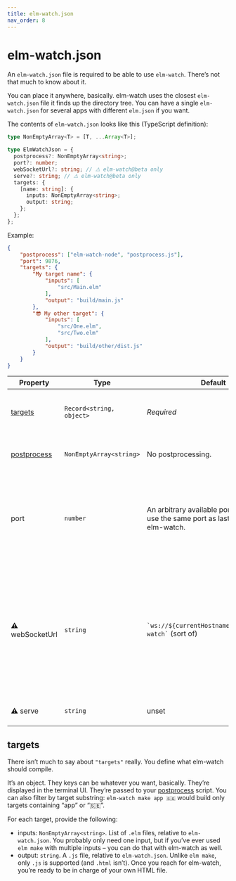 ```yaml
---
title: elm-watch.json
nav_order: 8
---
```


# elm-watch.json

An `elm-watch.json` file is required to be able to use `elm-watch`. There’s not that much to know about it.

You can place it anywhere, basically. elm-watch uses the closest `elm-watch.json` file it finds up the directory tree. You can have a single `elm-watch.json` for several apps with different `elm.json` if you want.

The contents of `elm-watch.json` looks like this (TypeScript definition):

```ts
type NonEmptyArray<T> = [T, ...Array<T>];

type ElmWatchJson = {
  postprocess?: NonEmptyArray<string>;
  port?: number;
  webSocketUrl?: string; // ⚠ elm-watch@beta only
  serve?: string; // ⚠ elm-watch@beta only
  targets: {
    [name: string]: {
      inputs: NonEmptyArray<string>;
      output: string;
    };
  };
};
```

Example:

<!-- prettier-ignore -->
```json
{
    "postprocess": ["elm-watch-node", "postprocess.js"],
    "port": 9876,
    "targets": {
        "My target name": {
            "inputs": [
                "src/Main.elm"
            ],
            "output": "build/main.js"
        },
        "😎 My other target": {
            "inputs": [
                "src/One.elm",
                "src/Two.elm"
            ],
            "output": "build/other/dist.js"
        }
    }
}
```

| Property | Type | Default | Description |
| --- | --- | --- | --- |
| [targets](#targets) | `Record<string, object>` | _Required_ | The input Elm files to compile and the output JavaScript files to write to. At least one target is required. |
| [postprocess](../postprocess/) | `NonEmptyArray<string>` | No postprocessing. | A command to run after each `elm make` to transform Elm’s JavaScript output. |
| port | `number` | An arbitrary available port. Tries to re-use the same port as last time you ran elm-watch. | The port for elm-watch’s HTTP and WebSocket server, used for hot reloading and as a simple file server. In case you _have_ to have the exact same port every time. Note that [some ports cannot be used][port-blocking]. |
| ⚠️ webSocketUrl | `string` | `` `ws://${currentHostname}:${port}/elm-watch` `` (sort of) | **Only available in `elm-watch@beta`.** This lets you customize how the elm-watch client connects its WebSocket for advanced use cases. You can also use the `ELM_WATCH_WEBSOCKET_URL` environment variable for dynamically setting it (the environment variable takes precedence). The value must be a valid URL starting with `ws:` or `wss:`. |
| ⚠ serve | `string` | unset | **Only available in `elm-watch@beta`.** A directory of static files to [serve](../server/). |

## targets

There isn’t much to say about `"targets"` really. You define what elm-watch should compile.

It’s an object. They keys can be whatever you want, basically. They’re displayed in the terminal UI. They’re passed to your [postprocess](../postprocess/) script. You can also filter by target substring: `elm-watch make app 🇸🇪` would build only targets containing “app” or “🇸🇪”.

For each target, provide the following:

- inputs: `NonEmptyArray<string>`. List of `.elm` files, relative to `elm-watch.json`. You probably only need one input, but if you’ve ever used `elm make` with multiple inputs – you can do that with elm-watch as well.
- output: `string`. A `.js` file, relative to `elm-watch.json`. Unlike `elm make`, only `.js` is supported (and `.html` isn’t). Once you reach for elm-watch, you’re ready to be in charge of your own HTML file.

[port-blocking]: https://fetch.spec.whatwg.org/#port-blocking
